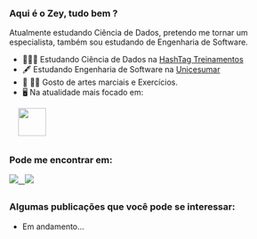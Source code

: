 ### Aqui é o Zey, tudo bem ? <br>
Atualmente estudando Ciência de Dados, pretendo me tornar um especialista, também sou estudando de Engenharia de Software. <br>

- 👨🏽‍🎓 Estudando Ciência de Dados na <a href='https://www.hashtagtreinamentos.com/'>HashTag Treinamentos</a>
- 🖋️ Estudando Engenharia de Software na <a href='https://inscricoes.unicesumar.edu.br/'>Unicesumar</a>
- 🥊 🏋️‍♂️ Gosto de artes marciais e Exercícios.
- 🖥️ Na atualidade mais focado em:

<div display="inline">
&nbsp;&nbsp;&nbsp;&nbsp;<img width='50' height="50" src="https://cdn.jsdelivr.net/gh/devicons/devicon/icons/python/python-original.svg"/>
</div>

##

### Pode me encontrar em:
<a href="https://www.linkedin.com/in/zeygler-oliveira-a021a92a4/">
  <img src="https://img.shields.io/badge/linkedin-%230077B5.svg?style=for-the-badge&logo=linkedin&logoColor=white"/>&nbsp;&nbsp;
</a>
<a href="https://www.instagram.com/zeygleroliveira/">
  <img src="https://img.shields.io/badge/Instagram-%23E4405F.svg?style=for-the-badge&logo=Instagram&logoColor=white"/>
</a>

##

### Algumas publicações que você pode se interessar:
- Em andamento...
  
